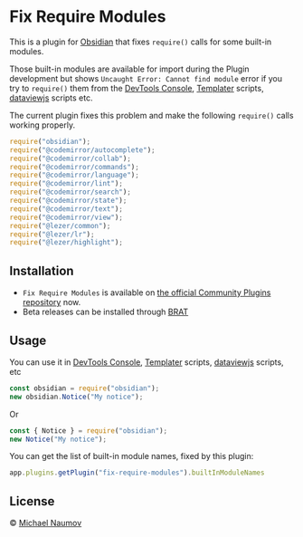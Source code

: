 # Fix Require Modules

This is a plugin for [Obsidian](https://obsidian.md/) that fixes `require()` calls for some built-in modules.

Those built-in modules are available for import during the Plugin development but shows `Uncaught Error: Cannot find module` error if you try to `require()` them from the [DevTools Console], [Templater] scripts, [dataviewjs] scripts etc.

The current plugin fixes this problem and make the following `require()` calls working properly.

```js
require("obsidian");
require("@codemirror/autocomplete");
require("@codemirror/collab");
require("@codemirror/commands");
require("@codemirror/language");
require("@codemirror/lint");
require("@codemirror/search");
require("@codemirror/state");
require("@codemirror/text");
require("@codemirror/view");
require("@lezer/common");
require("@lezer/lr");
require("@lezer/highlight");
```

## Installation

- `Fix Require Modules` is available on [the official Community Plugins repository](https://obsidian.md/plugins) now.
- Beta releases can be installed through [BRAT](https://github.com/TfTHacker/obsidian42-brat)

## Usage

You can use it in [DevTools Console], [Templater] scripts, [dataviewjs] scripts, etc

```js
const obsidian = require("obsidian");
new obsidian.Notice("My notice");
```

Or

```js
const { Notice } = require("obsidian");
new Notice("My notice");
```

You can get the list of built-in module names, fixed by this plugin:

```js
app.plugins.getPlugin("fix-require-modules").builtInModuleNames
```

## License

 © [Michael Naumov](https://github.com/mnaoumov/)

[DevTools Console]: https://developer.chrome.com/docs/devtools/console

[Templater]: https://silentvoid13.github.io/Templater/

[dataviewjs]: https://blacksmithgu.github.io/obsidian-dataview/api/intro/
